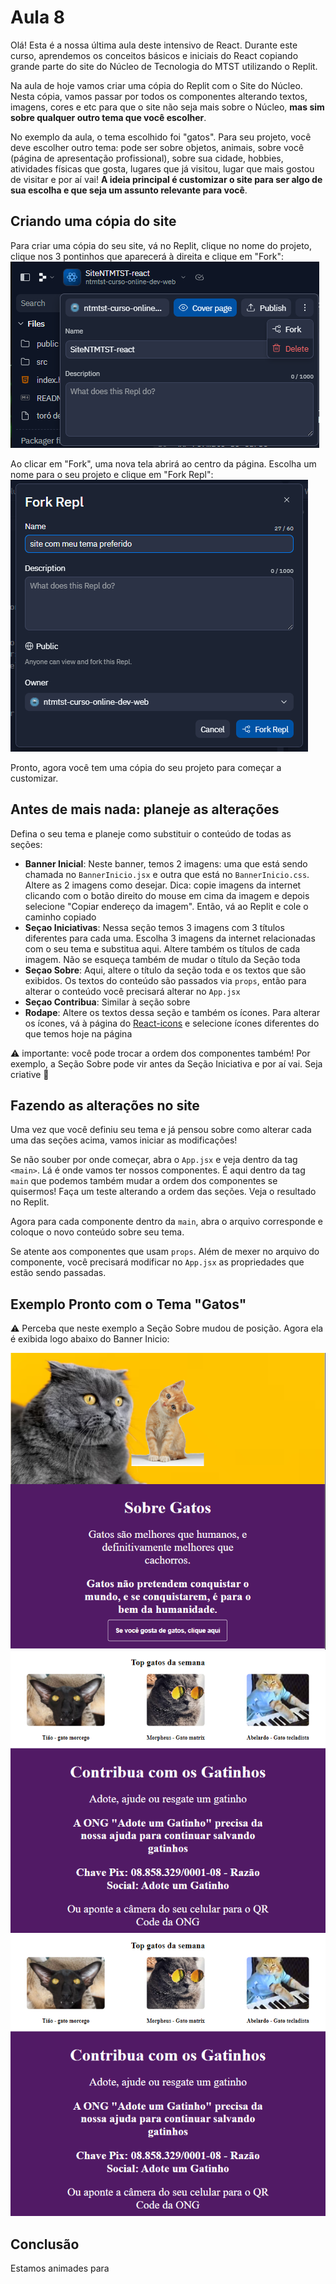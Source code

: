 # Aula 8

Olá! Esta é a nossa última aula deste intensivo de React. Durante este curso, aprendemos os conceitos básicos e iniciais do React copiando grande parte do site do Núcleo de Tecnologia do MTST utilizando o Replit.

Na aula de hoje vamos criar uma cópia do Replit com o Site do Núcleo. Nesta cópia, vamos passar por todos os componentes alterando textos, imagens, cores e etc para que o site não seja mais sobre o Núcleo, **mas sim sobre qualquer outro tema que você escolher**.

No exemplo da aula, o tema escolhido foi "gatos". Para seu projeto, você deve escolher outro tema: pode ser sobre objetos, animais, sobre você (página de apresentação profissional), sobre sua cidade, hobbies, atividades físicas que gosta, lugares que já visitou, lugar que mais gostou de visitar e por aí vai!  **A ideia principal é customizar o site para ser algo de sua escolha e que seja um assunto relevante para você**.

## Criando uma cópia do site

Para criar uma cópia do seu site, vá no Replit, clique no nome do projeto, clique nos 3 pontinhos que aparecerá à direita e clique em "Fork":
![como fazer fork](fork.png)

Ao clicar em "Fork", uma nova tela abrirá ao centro da página. Escolha um nome para o seu projeto e clique em "Fork Repl":
![submit fork](fork-submit.png)

Pronto, agora você tem uma cópia do seu projeto para começar a customizar.

## Antes de mais nada: planeje as alterações

Defina o seu tema e planeje como substituir o conteúdo de todas as seções:
- **Banner Inicial**: Neste banner, temos 2 imagens: uma que está sendo chamada no `BannerInicio.jsx` e outra que está no `BannerInicio.css`. Altere as 2 imagens como desejar. Dica: copie imagens da internet clicando com o botão direito do mouse em cima da imagem e depois selecione "Copiar endereço da imagem". Então, vá ao Replit e cole o caminho copiado
- **Seçao Iniciativas**: Nessa seção temos 3 imagens com 3 títulos diferentes para cada uma. Escolha 3 imagens da internet relacionadas com o seu tema e substitua aqui. Altere também os títulos de cada imagem. Não se esqueça também de mudar o título da Seção toda
- **Seçao Sobre**: Aqui, altere o título da seção toda e os textos que são exibidos. Os textos do conteúdo são passados via `props`, então para alterar o conteúdo você precisará alterar no `App.jsx`
- **Seçao Contribua**: Similar à seção sobre
- **Rodape**: Altere os textos dessa seção e também os ícones. Para alterar os ícones, vá à página do [React-icons](https://react-icons.github.io/react-icons/) e selecione ícones diferentes do que temos hoje na página

⚠️ importante: você pode trocar a ordem dos componentes também! Por exemplo, a Seção Sobre pode vir antes da Seção Iniciativa e por aí vai. Seja criative 🎨

## Fazendo as alterações no site

Uma vez que você definiu seu tema e já pensou sobre como alterar cada uma das seções acima, vamos iniciar as modificações!

Se não souber por onde começar, abra o `App.jsx` e veja dentro da tag `<main>`. Lá é onde vamos ter nossos componentes. É aqui dentro da tag `main` que podemos também mudar a ordem dos componentes se quisermos! Faça um teste alterando a ordem das seções. Veja o resultado no Replit.

Agora para cada componente dentro da `main`, abra o arquivo corresponde e coloque o novo conteúdo sobre seu tema.

Se atente aos componentes que usam `props`. Além de mexer no arquivo do componente, você precisará modificar no `App.jsx` as propriedades que estão sendo passadas.

## Exemplo Pronto com o Tema "Gatos"

⚠️ Perceba que neste exemplo a Seção Sobre mudou de posição. Agora ela é exibida logo abaixo do Banner Inicio:

![Alt text](ex_site_1.png)
![Alt text](ex_site_2.png)
![Alt text](ex_site_2.png)

## Conclusão

Estamos animades para 